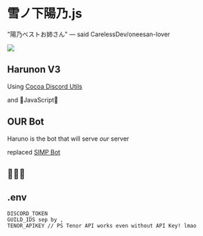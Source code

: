 # 雪ノ下陽乃.js

"陽乃ベストお姉さん" — said CarelessDev/oneesan-lover

![](https://c.tenor.com/ceojyowWu0oAAAAC/haruno-yukinoshita-oregairu.gif)

## Harunon V3

Using [Cocoa Discord Utils](https://github.com/Leomotors/cocoa-discord-utils)

and 💛JavaScript💛

## OUR Bot

Haruno is the bot that will serve _our_ server

replaced [SIMP Bot](https://github.com/CarelessDev/SIMP-Bot/)

## 💛💛💛

## .env

```
DISCORD_TOKEN
GUILD_IDS sep by ,
TENOR_APIKEY // PS Tenor API works even without API Key! lmao
```
